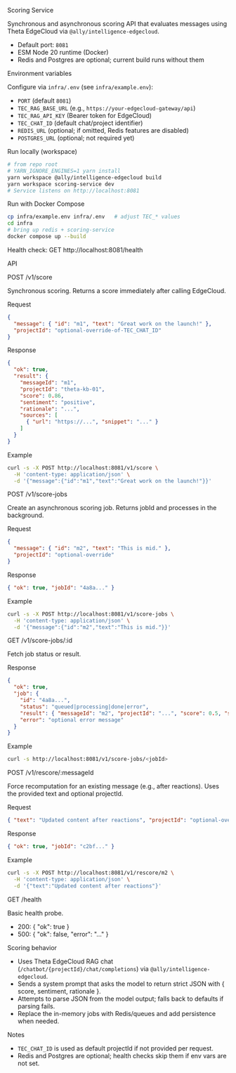 Scoring Service

Synchronous and asynchronous scoring API that evaluates messages using Theta EdgeCloud via `@ally/intelligence-edgecloud`.

- Default port: `8081`
- ESM Node 20 runtime (Docker)
- Redis and Postgres are optional; current build runs without them

Environment variables

Configure via `infra/.env` (see `infra/example.env`):

- `PORT` (default `8081`)
- `TEC_RAG_BASE_URL` (e.g., `https://your-edgecloud-gateway/api`)
- `TEC_RAG_API_KEY` (Bearer token for EdgeCloud)
- `TEC_CHAT_ID` (default chat/project identifier)
- `REDIS_URL` (optional; if omitted, Redis features are disabled)
- `POSTGRES_URL` (optional; not required yet)

Run locally (workspace)

```bash
# from repo root
# YARN_IGNORE_ENGINES=1 yarn install
yarn workspace @ally/intelligence-edgecloud build
yarn workspace scoring-service dev
# Service listens on http://localhost:8081
```

Run with Docker Compose

```bash
cp infra/example.env infra/.env   # adjust TEC_* values
cd infra
# bring up redis + scoring-service
docker compose up --build
```

Health check: GET http://localhost:8081/health

API

POST /v1/score

Synchronous scoring. Returns a score immediately after calling EdgeCloud.

Request

```json
{
  "message": { "id": "m1", "text": "Great work on the launch!" },
  "projectId": "optional-override-of-TEC_CHAT_ID"
}
```

Response

```json
{
  "ok": true,
  "result": {
    "messageId": "m1",
    "projectId": "theta-kb-01",
    "score": 0.86,
    "sentiment": "positive",
    "rationale": "...",
    "sources": [
      { "url": "https://...", "snippet": "..." }
    ]
  }
}
```

Example

```bash
curl -s -X POST http://localhost:8081/v1/score \
  -H 'content-type: application/json' \
  -d '{"message":{"id":"m1","text":"Great work on the launch!"}}'
```

POST /v1/score-jobs

Create an asynchronous scoring job. Returns jobId and processes in the background.

Request

```json
{
  "message": { "id": "m2", "text": "This is mid." },
  "projectId": "optional-override"
}
```

Response

```json
{ "ok": true, "jobId": "4a8a..." }
```

Example

```bash
curl -s -X POST http://localhost:8081/v1/score-jobs \
  -H 'content-type: application/json' \
  -d '{"message":{"id":"m2","text":"This is mid."}}'
```

GET /v1/score-jobs/:id

Fetch job status or result.

Response

```json
{
  "ok": true,
  "job": {
    "id": "4a8a...",
    "status": "queued|processing|done|error",
    "result": { "messageId": "m2", "projectId": "...", "score": 0.5, "sentiment": "neutral", "rationale": "...", "sources": [] },
    "error": "optional error message"
  }
}
```

Example

```bash
curl -s http://localhost:8081/v1/score-jobs/<jobId>
```

POST /v1/rescore/:messageId

Force recomputation for an existing message (e.g., after reactions). Uses the provided text and optional projectId.

Request

```json
{ "text": "Updated content after reactions", "projectId": "optional-override" }
```

Response

```json
{ "ok": true, "jobId": "c2bf..." }
```

Example

```bash
curl -s -X POST http://localhost:8081/v1/rescore/m2 \
  -H 'content-type: application/json' \
  -d '{"text":"Updated content after reactions"}'
```

GET /health

Basic health probe.

- 200: { "ok": true }
- 500: { "ok": false, "error": "..." }

Scoring behavior

- Uses Theta EdgeCloud RAG chat (`/chatbot/{projectId}/chat/completions`) via `@ally/intelligence-edgecloud`.
- Sends a system prompt that asks the model to return strict JSON with { score, sentiment, rationale }.
- Attempts to parse JSON from the model output; falls back to defaults if parsing fails.
- Replace the in-memory jobs with Redis/queues and add persistence when needed.

Notes

- `TEC_CHAT_ID` is used as default projectId if not provided per request.
- Redis and Postgres are optional; health checks skip them if env vars are not set.


